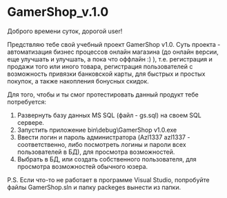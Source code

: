 # GamerShop_v.1.0

Доброго времени суток, дорогой user!

Предствляю тебе свой учебный проект GamerShop v1.0. 
Суть проекта - автоматизация бизнес процессов онлайн магазина (до онлайн версии, еще улучшать и улучшать, а пока что оффлайн :) ), 
т.е. регистрация и продажи того или иного товара, регистрация пользователей с возможность привязки банковской карты, для быстрых и простых покупок, 
а также накопления бонусных скидок.

Для того, чтобы и ты смог протестировать данный продукт тебе потребуется:

1. Развернуть базу данных MS SQL (файл - gs.sql) на своем SQL сервере.
2. Запустить приложение bin\debug\GamerShop v1.0.exe 
3. Ввести логин и пароль администратора (Azl1337 azl1337 - соответственно, либо посмотреть логины и пароли всех пользователей в БД), для просмотра возможностей.
4. Выбрать в БД, или создать собственного пользователя, для просмотра возможностей обычного юзера.

P.S. Если что-то не работает в программе Visual Studio, попробуйте файлы GamerShop.sln и папку packeges вынести из папки.

